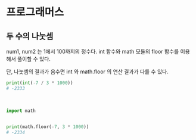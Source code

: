 # 프로그래머스

## 두 수의 나눗셈

num1, num2 는 1에서 100까지의 정수다. int 함수와 math 모듈의 floor 함수를 이용해서 풀이할 수 있다.

단, 나눗셈의 결과가 음수면 int 와 math.floor 의 연산 결과가 다를 수 있다.

```python
print(int(-7 / 3 * 1000))
# -2333
```

<br>

```python
import math


print(math.floor(-7, 3 * 1000))
# -2334
```

